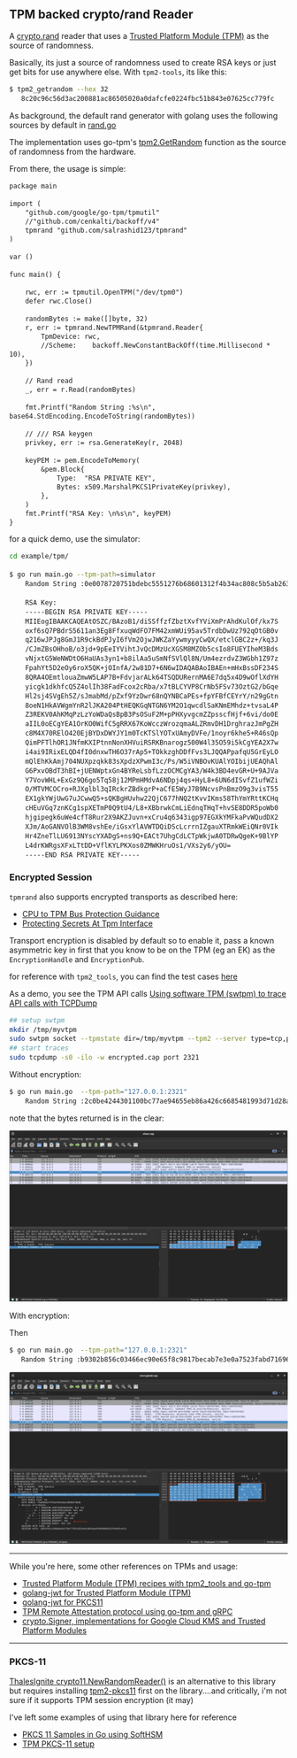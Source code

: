 ## TPM backed crypto/rand Reader   

A [crypto.rand](https://pkg.go.dev/crypto/rand) reader that uses a [Trusted Platform Module (TPM)](https://en.wikipedia.org/wiki/Trusted_Platform_Module) as the source of randomness.

Basically, its just a source of randomness used to create RSA keys or just get bits for use anywhere else.  With `tpm2-tools`, its like this:

```bash
$ tpm2_getrandom --hex 32 
   8c20c96c56d3ac200881ac86505020a0dafcfe0224fbc51b843e07625cc779fc
```

As background, the default rand generator with golang uses the following sources by default in [rand.go](https://go.dev/src/crypto/rand/rand.go)


The implementation uses go-tpm's [tpm2.GetRandom](https://pkg.go.dev/github.com/google/go-tpm/tpm2#GetRandom) function as the source of randomness from the hardware.


From there, the usage is simple:

```golang
package main

import (
	"github.com/google/go-tpm/tpmutil"
	//"github.com/cenkalti/backoff/v4"
	tpmrand "github.com/salrashid123/tpmrand"
)

var ()

func main() {

	rwc, err := tpmutil.OpenTPM("/dev/tpm0")
	defer rwc.Close()

	randomBytes := make([]byte, 32)
	r, err := tpmrand.NewTPMRand(&tpmrand.Reader{
		TpmDevice: rwc,
		//Scheme:    backoff.NewConstantBackOff(time.Millisecond * 10),
	})

	// Rand read
	_, err = r.Read(randomBytes)

	fmt.Printf("Random String :%s\n", base64.StdEncoding.EncodeToString(randomBytes))

	// /// RSA keygen
	privkey, err := rsa.GenerateKey(r, 2048)

	keyPEM := pem.EncodeToMemory(
		&pem.Block{
			Type:  "RSA PRIVATE KEY",
			Bytes: x509.MarshalPKCS1PrivateKey(privkey),
		},
	)
	fmt.Printf("RSA Key: \n%s\n", keyPEM)
}
```

for a quick demo, use the simulator:

```bash
cd example/tpm/

$ go run main.go --tpm-path=simulator
	Random String :0e0078720751bdebc5551276b68601312f4b34ac808c5b5ab263c5a760bc9253

	RSA Key: 
	-----BEGIN RSA PRIVATE KEY-----
	MIIEogIBAAKCAQEAtOSZC/BAzoB1/diSSffzfZbztXvfYViXmPrAhdKulOf/kx7S
	oxf6sQ7PBdrS5611an3Eg8FfxuqWdFO7FM42xmWUi95av5TrdbDwUz792qOtGB0v
	q216wJPJg8GmJ1R9ckBdPJyI6fVm2OjwJWKZaYywmyyyCwQX/etclGBC2z+/kq3J
	/CJmZBsOHhoB/o3jd+9pEeIYVihtJvQcDMzUcXGSM8MZOb5csIo8FUEYIheM3Bds
	vNjxtG5WeNWDtO6HaUAs3yn1+b8ilAa5uSmNfSVlQl8N/Um4ezrdvZ3WGbh1Z97z
	FpahYt5D2eOy6roX5QK+jOInfA/2w81D7+6N6wIDAQABAoIBAEn+mHxBssDF234S
	8QRA4OEmtlouaZmwW5LAP7B+FdvjarALk64TSQDURernMA6E7dq5x4D9wOflXdYH
	yicgk1dkhfcQ5Z4olIh38FadFcox2cRba/x7tBLCYVP8CrNb5FSv73OztG2/bGqe
	Hl2sj4SVgEh5Z/sJmabMd/pZxf9YzDwr68nQYNBCaPEs+fpYFBfCEYrY/n29gGtn
	8oeN1HkAVWgmYnR2lJKA204PtHEQKGqNTGN6YM2O1qwcdlSaKNmEMhdz+tvsaL4P
	Z3REKV0AhKMqPzLzYoWDaQsBpB3PsOSuF2M+pPHXyvgcmZZpsscfHjf+6vi/do0E
	aIIL0oECgYEA1OrKO0WifC5gRRX67KoWcczWrozqmaALZRmvDH1DrghrazJmPgZH
	c8M4X70RElO420EjBYDxDWYJY1m0TcKTSlYOTxUAmyDVFe/1noyr6khe5+R46sQp
	QimPFTlhOR1JNfmKXIPtnnNonXHVuiRSRKBnarogz500W4l35O59i5kCgYEA2X7w
	i4ai9IRixELQD4fI0dnxwTH6O37rAp5+TOkkzghDDfFvs3LJQQAPpafqU5GrEyLO
	mQlEhKkAmj704NUXpzqkk83sXpdzXPwmI3c/Ps/W5iVNBOvKUAlYOIbijUEAQhAl
	G6PxvOBdT3hBI+jUENWptxGn4BYReLsbfLzzOCMCgYA3/W4k3BD4evGR+U+9AJVa
	Y7VovWHL+ExGz9Q6go5Tq58j12MPmHMdvA6NDpj4qs+HyL8+6UN6dISvfZ1ufWZi
	O/MTVMCOCro+RJXglbl3qIRckrZBdkgrP+aCfE5WyJ7B9NcvsPnBmzO9g3visT55
	EX1gkYWjUwG7uJCwwQ5+sQKBgHUvhw22QjC677hNQ2tKvvIKms58ThYmYRttKCHq
	cHEuVGq7znKCg1spXETmP0Q9tU4/L8+XBbrwkCmLiEdnqTHqT+hvSE8DDR5poWb0
	hjgipegk6uWe4cfT8Rur2X9AKZJuvn+xCru4q6343igp97EGXkYMFkaPvWQudDX2
	XJm/AoGANVOlB3WM8vshEe/iGsxYlAVWTDQiDScLcrrnIZgauXTRmkWEiQNr0VIk
	Hr4ZneTlLU6913NYscYXADgS+ns9Q+EACt7UhgCdLCTpWkjwA0TDRwQgeK+9BlYP
	L4drKWRgsXFxLTtDD+VflKYLPKXos0ZMWKHruOs1/VXs2y6/yOU=
	-----END RSA PRIVATE KEY-----

```

### Encrypted Session

`tpmrand` also supports encrypted transports as described here:

- [CPU to TPM Bus Protection Guidance](https://trustedcomputinggroup.org/wp-content/uploads/TCG_CPU_TPM_Bus_Protection_Guidance_Passive_Attack_Mitigation_8May23-3.pdf)
- [Protecting Secrets At Tpm Interface](https://tpm2-software.github.io/2021/02/17/Protecting-secrets-at-TPM-interface.html)

Transport encryption is disabled by default so to enable it, pass a known asymmetric key in first that you know to be on the TPM (eg an EK) as the `EncryptionHandle` and `EncryptionPub`.

for reference with `tpm2_tools`, you can find the test cases [here](https://github.com/tpm2-software/tpm2-tools/blob/master/test/integration/tests/getrandom.sh#L35)

As a demo, you see the TPM API calls [Using software TPM (swtpm) to trace API calls with TCPDump](https://github.com/salrashid123/tpm2/tree/master/simulator_swtpm_tcpdump)


```bash
## setup swtpm
mkdir /tmp/myvtpm
sudo swtpm socket --tpmstate dir=/tmp/myvtpm --tpm2 --server type=tcp,port=2321 --ctrl type=tcp,port=2322 --flags not-need-init,startup-clear
## start traces
sudo tcpdump -s0 -ilo -w encrypted.cap port 2321
```


Without encryption:

```bash
$ go run main.go  --tpm-path="127.0.0.1:2321"
    Random String :2c0be4244301100bc77ae94655eb86a426c6685481993d71d28a74355602ec29

```

note that the bytes returned is in the clear:

![example/images/clear.png](example/images/clear.png)


With encryption:

Then 
```bash
$ go run main.go  --tpm-path="127.0.0.1:2321"
   Random String :b9302b856c03466ec90e65f8c9817becab7e3e0a7523fabd7169607b2de55d60
```

![example/images/encrypted.png](example/images/encrypted.png)

---

While you're here, some other references on TPMs and usage:

* [Trusted Platform Module (TPM) recipes with tpm2_tools and go-tpm](https://github.com/salrashid123/tpm2)
* [golang-jwt for Trusted Platform Module (TPM)](https://github.com/salrashid123/golang-jwt-tpm)
* [golang-jwt for PKCS11](https://github.com/salrashid123/golang-jwt-pkcs11)
* [TPM Remote Attestation protocol using go-tpm and gRPC](https://github.com/salrashid123/go_tpm_remote_attestation)
* [crypto.Signer, implementations for Google Cloud KMS and Trusted Platform Modules](https://github.com/salrashid123/signer)

---

### PKCS-11

[ThalesIgnite crypto11.NewRandomReader()](https://pkg.go.dev/github.com/ThalesIgnite/crypto11#Context.NewRandomReader) is an alternative to this library but requires installing [tpm2-pkcs11](https://github.com/tpm2-software/tpm2-pkcs11) first on the library....and critically, i'm not sure if it supports TPM session encryption (it may)

I've left some examples of using that library here for reference

- [PKCS 11 Samples in Go using SoftHSM](https://github.com/salrashid123/go_pkcs11)
- [TPM PKCS-11 setup](https://github.com/salrashid123/golang-jwt-pkcs11#tpm)
